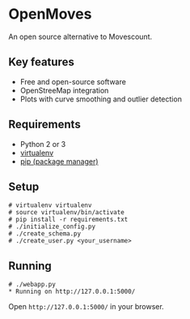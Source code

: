 # OpenMoves #
An open source alternative to Movescount.

## Key features ##
 - Free and open-source software
 - OpenStreeMap integration
 - Plots with curve smoothing and outlier detection

## Requirements ##
 - Python 2 or 3
 - [virtualenv][virtualenv]
 - [pip (package manager)][pip]

## Setup ##

```
# virtualenv virtualenv
# source virtualenv/bin/activate
# pip install -r requirements.txt
# ./initialize_config.py
# ./create_schema.py
# ./create_user.py <your_username>
```

## Running ##
```
# ./webapp.py
* Running on http://127.0.0.1:5000/
```

Open `http://127.0.0.1:5000/` in your browser.

[pip]: http://en.wikipedia.org/wiki/Pip_%28package_manager%29
[virtualenv]: https://virtualenv.readthedocs.org/en/latest/
